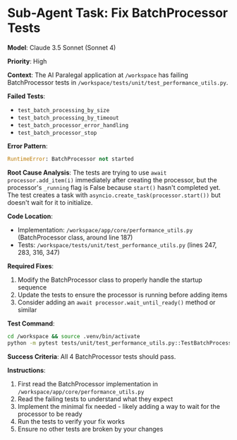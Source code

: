 # Sub-Agent Task: Fix BatchProcessor Tests

**Model**: Claude 3.5 Sonnet (Sonnet 4)

**Priority**: High

**Context**: 
The AI Paralegal application at `/workspace` has failing BatchProcessor tests in `/workspace/tests/unit/test_performance_utils.py`.

**Failed Tests**:
- `test_batch_processing_by_size`
- `test_batch_processing_by_timeout`
- `test_batch_processor_error_handling`
- `test_batch_processor_stop`

**Error Pattern**:
```python
RuntimeError: BatchProcessor not started
```

**Root Cause Analysis**:
The tests are trying to use `await processor.add_item(i)` immediately after creating the processor, but the processor's `_running` flag is False because `start()` hasn't completed yet. The test creates a task with `asyncio.create_task(processor.start())` but doesn't wait for it to initialize.

**Code Location**: 
- Implementation: `/workspace/app/core/performance_utils.py` (BatchProcessor class, around line 187)
- Tests: `/workspace/tests/unit/test_performance_utils.py` (lines 247, 283, 316, 347)

**Required Fixes**:
1. Modify the BatchProcessor class to properly handle the startup sequence
2. Update the tests to ensure the processor is running before adding items
3. Consider adding an `await processor.wait_until_ready()` method or similar

**Test Command**:
```bash
cd /workspace && source .venv/bin/activate
python -m pytest tests/unit/test_performance_utils.py::TestBatchProcessor -v --no-cov
```

**Success Criteria**:
All 4 BatchProcessor tests should pass.

**Instructions**:
1. First read the BatchProcessor implementation in `/workspace/app/core/performance_utils.py`
2. Read the failing tests to understand what they expect
3. Implement the minimal fix needed - likely adding a way to wait for the processor to be ready
4. Run the tests to verify your fix works
5. Ensure no other tests are broken by your changes